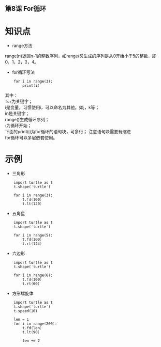 第8课 For循环
----

# 知识点

* range方法

range(n)返回n-1的整数序列，如range(5)生成的序列是从0开始小于5的整数，即0，1，2，3，4。

* for循环写法

```
    for i in range(3):
        print(i)
```

其中：  
    `for`为关键字；    
    i是变量，习惯使用i，可以命名为其他，如j，k等；   
    in是关键字；   
    range()生成循环序列；   
    :为循环开始；     
    下面的print(i)为for循环的语句块，可多行； 注意语句块需要有缩进    
    for循环可以多层嵌套使用。

# 示例

* 三角形 

```
    import turtle as t
    t.shape('turtle')

    for i in range(3):
        t.fd(100)
        t.lt(120)
```

* 五角星

```
    import turtle as t
    t.shape('turtle')

    for i in range(5):
        t.fd(100)
        t.rt(144)
```

* 六边形

```
    import turtle as t
    t.shape('turtle')

    for i in range(6):
        t.fd(100)
        t.rt(60)
```

* 方形螺旋体

```
    import turtle as t
    t.shape('turtle')
    t.speed(10)

    len = 1
    for i in range(200):
        t.fd(len)
        t.lt(90)

        len += 2
```